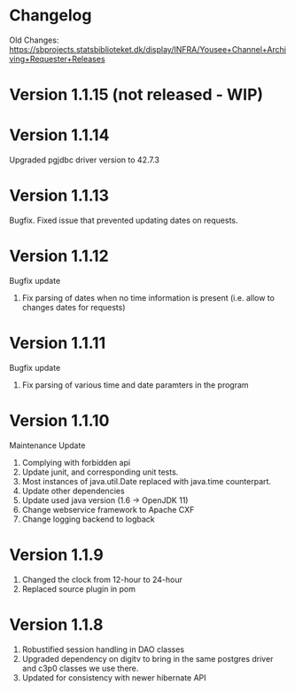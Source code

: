 Changelog
=========

Old Changes:  https://sbprojects.statsbiblioteket.dk/display/INFRA/Yousee+Channel+Archiving+Requester+Releases

Version 1.1.15 (not released - WIP)
=============


Version 1.1.14
=============
Upgraded pgjdbc driver version to 42.7.3


Version 1.1.13
=============
Bugfix. Fixed issue that prevented updating dates on requests.


Version 1.1.12
=============
Bugfix update

 1. Fix parsing of dates when no time information is present (i.e. allow to changes dates for requests)

Version 1.1.11
=============
Bugfix update

 1. Fix parsing of various time and date paramters in the program

Version 1.1.10
=============

Maintenance Update
 1. Complying with forbidden api
 2. Update junit, and corresponding unit tests.
 3. Most instances of java.util.Date replaced with java.time counterpart.
 4. Update other dependencies
 5. Update used java version (1.6 -> OpenJDK 11)
 6. Change webservice framework to Apache CXF
 7. Change logging backend to logback

Version 1.1.9
=============

 1. Changed the clock from 12-hour to 24-hour
 2. Replaced source plugin in pom
 
Version 1.1.8
=============

 1. Robustified session handling in DAO classes
 2. Upgraded dependency on digitv to bring in the same postgres driver and c3p0 classes we use there.
 3. Updated for consistency with newer hibernate API
